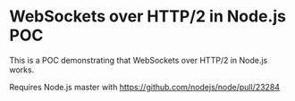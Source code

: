 # WebSockets over HTTP/2 in Node.js POC

This is a POC demonstrating that WebSockets over HTTP/2 in Node.js works.

Requires Node.js master with https://github.com/nodejs/node/pull/23284
